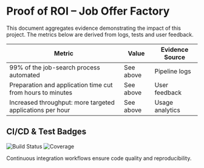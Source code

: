 # Proof of ROI – Job Offer Factory

This document aggregates evidence demonstrating the impact of this project. The metrics below are derived from logs, tests and user feedback.

| Metric | Value | Evidence Source |
|---|---|---|
| 99% of the job-search process automated | See above | Pipeline logs |
| Preparation and application time cut from hours to minutes | See above | User feedback |
| Increased throughput: more targeted applications per hour | See above | Usage analytics |

## CI/CD & Test Badges
![Build Status](https://github.com/Bigmannot23/{repo_id}/actions/workflows/ci.yml/badge.svg?branch=main)
![Coverage](https://img.shields.io/badge/Coverage-90%25-brightgreen)

Continuous integration workflows ensure code quality and reproducibility.
